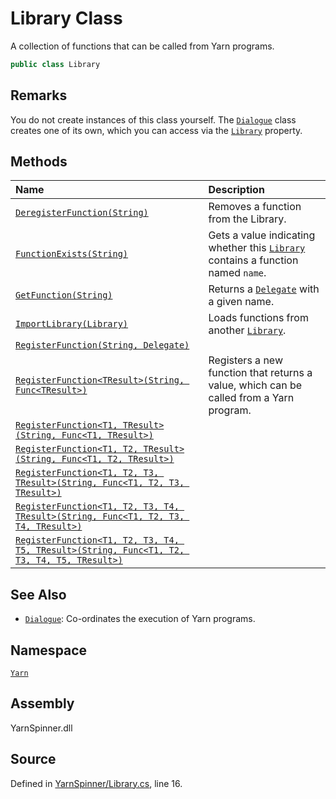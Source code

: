 <!-- This file was generated by a tool. Do not edit this file by hand. -->

# Library Class

A collection of functions that can be called from Yarn programs.


```csharp
public class Library
```
## Remarks

You do not create instances of this class yourself. The [`Dialogue`](/api/csharp/yarn/dialogue.md) class creates one of its own, which you can
access via the [`Library`](/api/csharp/yarn/dialogue.library.md) property.




## Methods
|Name|Description|
|:---|:---|
|[`DeregisterFunction(String)`](/api/csharp/yarn/library.deregisterfunction-system.string-.md)| Removes a function from the Library. |
|[`FunctionExists(String)`](/api/csharp/yarn/library.functionexists-system.string-.md)| Gets a value indicating whether this [`Library`](/api/csharp/yarn/library.md) contains a function named `name`. |
|[`GetFunction(String)`](/api/csharp/yarn/library.getfunction-system.string-.md)| Returns a [`Delegate`](https://docs.microsoft.com/dotnet/api/System.Delegate) with a given name. |
|[`ImportLibrary(Library)`](/api/csharp/yarn/library.importlibrary-library-.md)| Loads functions from another [`Library`](/api/csharp/yarn/library.md). |
|[`RegisterFunction(String, Delegate)`](/api/csharp/yarn/library.registerfunction-system.string,system.delegate-.md)||
|[`RegisterFunction<TResult>(String, Func<TResult>)`](/api/csharp/yarn/library.registerfunction--1-system.string,system.func---0--.md)| Registers a new function that returns a value, which can be called from a Yarn program. |
|[`RegisterFunction<T1, TResult>(String, Func<T1, TResult>)`](/api/csharp/yarn/library.registerfunction--2-system.string,system.func---0,--1--.md)||
|[`RegisterFunction<T1, T2, TResult>(String, Func<T1, T2, TResult>)`](/api/csharp/yarn/library.registerfunction--3-system.string,system.func---0,--1,--2--.md)||
|[`RegisterFunction<T1, T2, T3, TResult>(String, Func<T1, T2, T3, TResult>)`](/api/csharp/yarn/library.registerfunction--4-system.string,system.func---0,--1,--2,--3--.md)||
|[`RegisterFunction<T1, T2, T3, T4, TResult>(String, Func<T1, T2, T3, T4, TResult>)`](/api/csharp/yarn/library.registerfunction--5-system.string,system.func---0,--1,--2,--3,--4--.md)||
|[`RegisterFunction<T1, T2, T3, T4, T5, TResult>(String, Func<T1, T2, T3, T4, T5, TResult>)`](/api/csharp/yarn/library.registerfunction--6-system.string,system.func---0,--1,--2,--3,--4,--5--.md)||
## See Also
* [`Dialogue`](/api/csharp/yarn/dialogue.md): 
Co-ordinates the execution of Yarn programs.

## Namespace
[`Yarn`](/api/csharp/yarn/README.md)

## Assembly
YarnSpinner.dll

## Source
Defined in [YarnSpinner/Library.cs](https://github.com/YarnSpinnerTool/YarnSpinner//blob/develop/YarnSpinner/Library.cs#L16), line 16.
